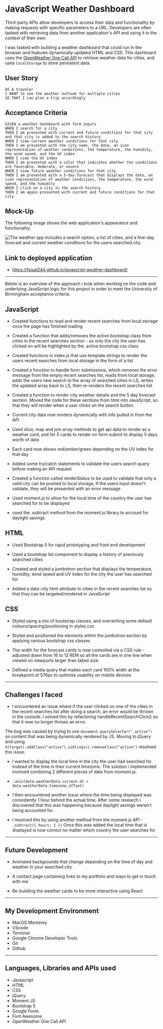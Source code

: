 # JavaScript Weather Dashboard

Third-party APIs allow developers to access their data and functionality by making requests with specific parameters to a URL. Developers are often tasked with retrieving data from another application's API and using it in the context of their own.

I was tasked with building a weather dashboard that could run in the browser and features dynamically updated HTML and CSS. This dashboard uses the [OpenWeather One Call API](https://openweathermap.org/api/one-call-api) to retrieve weather data for cities, and uses `localStorage` to store persistent data.

## User Story

```
AS A traveler
I WANT to see the weather outlook for multiple cities
SO THAT I can plan a trip accordingly
```

## Acceptance Criteria

```
GIVEN a weather dashboard with form inputs
WHEN I search for a city
THEN I am presented with current and future conditions for that city and that city is added to the search history
WHEN I view current weather conditions for that city
THEN I am presented with the city name, the date, an icon representation of weather conditions, the temperature, the humidity, the wind speed, and the UV index
WHEN I view the UV index
THEN I am presented with a color that indicates whether the conditions are favorable, moderate, or severe
WHEN I view future weather conditions for that city
THEN I am presented with a 5-day forecast that displays the date, an icon representation of weather conditions, the temperature, the wind speed, and the humidity
WHEN I click on a city in the search history
THEN I am again presented with current and future conditions for that city
```

## Mock-Up

The following image shows the web application's appearance and functionality:

![The weather app includes a search option, a list of cities, and a five-day forecast and current weather conditions for the users searched city.](./assets/images/weather-dashboard-demo.gif)

## Link to deployed application

- https://faisal244.github.io/javascript-weather-dashboard/

---

Below is an overview of the approach i took when working on the code and underlying JavaScript logic for this project in order to meet the University of Birmingham acceptance criteria:

## JavaScript

- Created functions to read and render recent searches from local storage once the page has finished loading

- Created a function that adds/removes the active bootstrap class from cities in the recent searches section - so only the city the user has clicked on will be highlighted by the .active bootstrap css class

- Created functions in index.js that use template strings to render the users recent searches from local storage in the form of a list

- Created a function to handle form submissions, which removes the error message from the empty recent searches list, reads from local storage, adds the users new search to the array of searched cities in LS, writes the updated array back to LS, then re-renders the recent searches list

- Created a function to render city weather details and the 5 day forecast section. Moved the code for these sections from html into JavaScript, so that they will render when a user clicks on the search button.

- Current city data now renders dynamically with info pulled in from the API

- Used slice, map and join array methods to get api data to render as a weather card, and for 5 cards to render on form submit to display 5 days worth of data

- Each card now shows red/amber/green depending on the UV index for that day

- Added some try/catch statements to validate the users search query before making an API request

- Created a function called renderStatus to be used to validate that only a valid city can be pushed to local storage, if the users input doesn't validate, they will be presented with an error message

- Used moment.js to allow for the local time of the country the user has searched for to be displayed

- used the .subtract method from the moment.js library to account for daylight savings

## HTML

- Used Bootstrap 5 for rapid prototyping and front end development

- Used a bootstrap list component to display a history of previously searched cities

- Created and styled a jumbotron section that displays the temperature, humidity, wind speed and UV index for the city the user has searched for

- Added a data-city html attribute to cities in the recent searches list so that they can be targeted/rendered in JavaScript

## CSS

- Styled using a mix of bootstrap classes, and overwriting some default colours/spacing/positioning in styles.css

- Styled and positioned the elements within the jumbotron section by applying various bootstrap css classes

- The width for the forecast cards is now controlled via a CSS rule -adjusted down from 16 to 12 REM so all the cards are in one line when viewed on viewports larger than tablet size

- Defined a media query that makes each card 100% width at the breakpoint of 576px to optimise usability on mobile devices

---

## Challenges I faced

- I encountered an issue where if the user clicked on one of the cities in the recent searches list after doing a search, an error would be thrown in the console. I solved this by refactoring handleRecentSearchClick() so that it now no longer throws an error.

The bug was caused by trying to use `document.querySelector(".active")` on content that was being dynamically rendered by JS. Moving to jQuery and using `$(target).addClass("active").siblings().removeClass("active")` resolved this issue.

- I wanted to display the local time in the city the user had searched for instead of the time in their current timezone. The solution i implemented involved combining 2 different pieces of data from moment.js:

- `.unix(data.weatherData.current.dt + data.weatherData.timezone_offset)`

- I then encountered another issue where the time being displayed was consistently 1 hour behind the actual time. After some research i discovered that this was happening because daylight savings weren't being accounted for.

- I resolved this by using another method from the moment.js API - `.subtract({ hours: 1 })`
  Once this was added the local time that is displayed is now correct no matter which country the user searches for

---

## Future Development

- Animated backgrounds that change depending on the time of day and weather in your searched city

- A contact page containing links to my portfolio and ways to get in touch with me

- Re-building the weather cards to be more interactive using React

---

## My Development Environment

- MacOS Monterey
- VScode
- Terminal
- Google Chrome Developer Tools
- Git
- Github

---

## Languages, Libraries and APIs used

- Javascript
- HTML
- CSS
- jQuery
- Moment.JS
- Bootstrap 5
- Google Fonts
- Font Awesome
- OpenWeather One Call API
